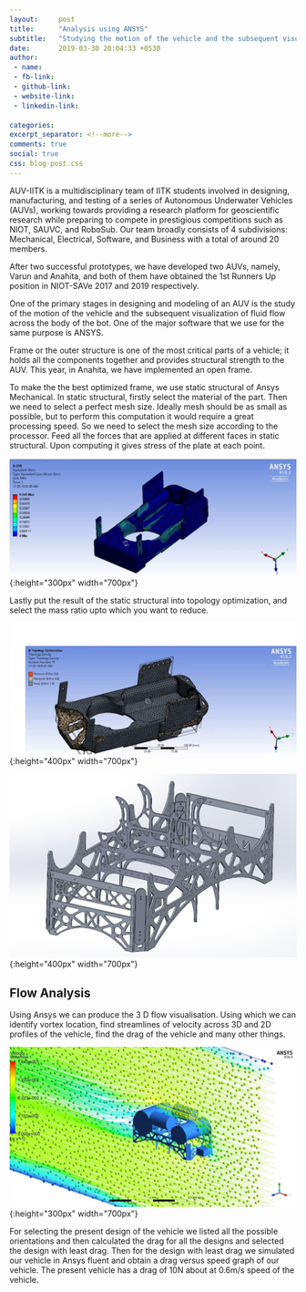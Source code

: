 ```yaml
---
layout:     post
title:      "Analysis using ANSYS"
subtitle:   "Studying the motion of the vehicle and the subsequent visualisation of fluid flow using ANSYS."
date:       2019-03-30 20:04:33 +0530
author: 
 - name: 
 - fb-link: 
 - github-link: 
 - website-link: 
 - linkedin-link: 

categories: 	
excerpt_separator: <!--more-->
comments: true
social: true
css: blog-post.css
---
```


AUV-IITK is a multidisciplinary team of IITK students involved in designing, manufacturing, and testing of a series of Autonomous Underwater
Vehicles (AUVs), working towards providing a research platform for geoscientific research while preparing to compete in prestigious competitions such as NIOT, SAUVC, and RoboSub. Our team broadly consists of 4 subdivisions: Mechanical, Electrical, Software, and Business with a total of around 20 members.

After two successful prototypes, we have developed two AUVs, namely,  Varun and Anahita, and both of them have obtained the 1st Runners Up
position in NIOT-SAVe 2017 and 2019 respectively.
   
One of the primary stages in designing and modeling of an AUV is the study of the motion of the vehicle and the subsequent visualization of fluid flow across the body of the bot. One of the major software that we use for the same purpose is ANSYS.

Frame or the outer structure is one of the most critical parts of a vehicle; it holds all the components together and provides structural strength to the AUV. This year, in Anahita, we have implemented an open frame.


To make the the best optimized frame, we use static structural of Ansys Mechanical. In static structural, firstly select the material of the part. Then we need to select a perfect mesh size. Ideally mesh should be as small as possible, but to perform this computation it would require a great processing speed. So we need to select the mesh size according to the processor. Feed all the forces that are applied at different faces in static structural. Upon computing it gives stress of the plate at each point.


![After Structural Analysis](/assets/images/blog/posts/ANSYS/AfterStructuralAnalysis.jpg){:height="300px" width="700px"}

Lastly put the result of the static structural into topology optimization, and select the mass ratio upto which you want to reduce.

![AfterTopologyOptimization](/assets/images/blog/posts/ANSYS/AfterTopologyOptimisation.jpg){:height="400px" width="700px"}

![Final Frame after all analysis](/assets/images/blog/posts/ANSYS/FinalFrame.png){:height="400px" width="700px"}

## Flow Analysis

Using Ansys we can produce the 3 D flow visualisation. Using which we can identify vortex location, find streamlines of velocity across 3D and 2D profiles of the vehicle, find the drag of the vehicle and many other things.

![Flow Velocity Streamlines](/assets/images/blog/posts/ANSYS/VelocityStreamlines.jpg){:height="300px" width="700px"}

For selecting the present design of the vehicle we listed all the possible orientations and then calculated the drag for all the designs and selected the design with least drag.
Then for the design with least drag we simulated our vehicle in Ansys fluent and obtain a drag versus speed graph of our vehicle.
The present vehicle has a drag of 10N about at 0.6m/s speed of the vehicle.

